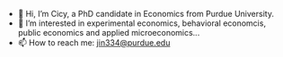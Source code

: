 - 👋 Hi, I’m Cicy, a PhD candidate in Economics from Purdue University.
- 👀 I’m interested in experimental economics, behavioral economcis, public economics and applied microeconomics...
- 📫 How to reach me: jin334@purdue.edu

<!---
aardvark922/aardvark922 is a ✨ special ✨ repository because its `README.md` (this file) appears on your GitHub profile.
You can click the Preview link to take a look at your changes.
--->

